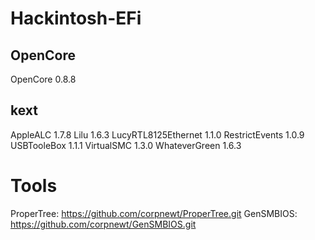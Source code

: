 # Hackintosh-EFi

## OpenCore
OpenCore 0.8.8

## kext
AppleALC            1.7.8
Lilu                1.6.3
LucyRTL8125Ethernet 1.1.0
RestrictEvents      1.0.9
USBTooleBox         1.1.1
VirtualSMC          1.3.0
WhateverGreen       1.6.3

# Tools
ProperTree: https://github.com/corpnewt/ProperTree.git
GenSMBIOS:  https://github.com/corpnewt/GenSMBIOS.git